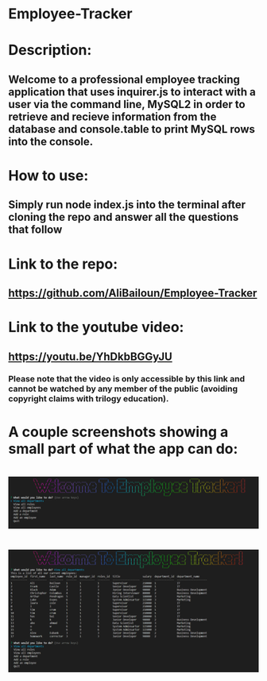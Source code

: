 # Employee-Tracker

# Description:

## Welcome to a professional employee tracking application that uses inquirer.js to interact with a user via the command line, MySQL2 in order to retrieve and recieve information from the database and console.table to print MySQL rows into the console.

# How to use:

## Simply run node index.js into the terminal after cloning the repo and answer all the questions that follow

# Link to the repo:

## https://github.com/AliBailoun/Employee-Tracker

# Link to the youtube video:

## https://youtu.be/YhDkbBGGyJU

### Please note that the video is only accessible by this link and cannot be watched by any member of the public (avoiding copyright claims with trilogy education).

# A couple screenshots showing a small part of what the app can do:
#
#
#

![](./images/Screenshot_20230203_124725.png)
#
#
#
![](./images/Screenshot_20230203_124757.png)
#
#
#
